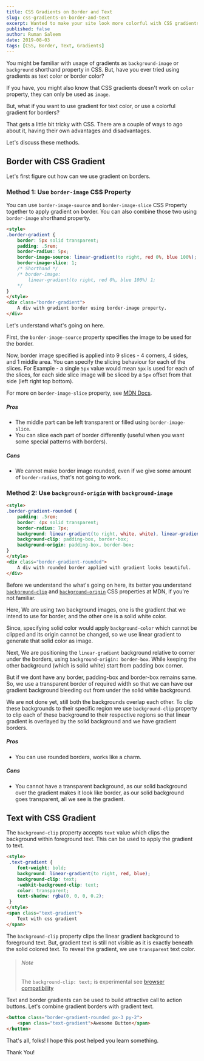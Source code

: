 ```yaml
---
title: CSS Gradients on Border and Text
slug: css-gradients-on-border-and-text
excerpt: Wanted to make your site look more colorful with CSS gradients? But, using gradients on borders and text is a little bit tricky with CSS. Let's wrap our heads around the tricks to make CSS gradients work on text and border.
published: false
author: Ruman Saleem
date: 2019-08-03
tags: [CSS, Border, Text, Gradients]
---
```


You might be familiar with usage of gradients as `background-image` or `background` shorthand property in CSS. 
But, have you ever tried using gradients as text color or border color? 

If you have, you might also know that CSS gradients doesn't work on `color` property, they can only be used as `image`. 

But, what if you want to use gradient for text color, or use a colorful gradient for borders?

That gets a little bit tricky with CSS. There are a couple of ways to ago about it, having their own advantages and disadvantages. 

Let's discuss these methods.

## Border with CSS Gradient

Let's first figure out how can we use gradient on borders.

### Method 1: Use `border-image` CSS Property
You can use `border-image-source` and `border-image-slice` CSS Property together to apply gradient on border. You can also combine those two using `border-image` shorthand property.

```html output
<style>
.border-gradient {
    border: 5px solid transparent;
    padding: .5rem;
    border-radius: 5px;
    border-image-source: linear-gradient(to right, red 0%, blue 100%); 
    border-image-slice: 1;
    /* Shorthand */
    /* border-image: 
        linear-gradient(to right, red 0%, blue 100%) 1;
    */
}
</style>
<div class="border-gradient">
    A div with gradient border using border-image property.
</div>
```

Let's understand what's going on here. 

First, the `border-image-source` property specifies the image to be used for the border. 

Now, border image specified is applied into 9 slices - 4 corners, 4 sides, and 1 middle area. You can specify the slicing behaviour for each of the slices. For Example - a single `5px` value would mean `5px` is used for each of the slices, for each side slice image will be sliced by a `5px` offset from that side (left right top bottom).

For more on `border-image-slice` property, see [MDN Docs](https://developer.mozilla.org/en-US/docs/Web/CSS/border-image-slice).

##### Pros
* The middle part can be left transparent or filled using `border-image-slice`.
* You can slice each part of border differently (useful when you want some special patterns with borders).

##### Cons
* We cannot make border image rounded, even if we give some amount of `border-radius`, that's not going to work.

### Method 2: Use `background-origin` with `background-image`

```html output
<style>
.border-gradient-rounded {
    padding: .5rem;
    border: 4px solid transparent;
    border-radius: 7px;
    background: linear-gradient(to right, white, white), linear-gradient(15deg, red , blue); 
    background-clip: padding-box, border-box;
    background-origin: padding-box, border-box;
}
</style>
<div class="border-gradient-rounded">
    A div with rounded border applied with gradient looks beautiful. 
</div>
```

Before we understand the what's going on here, its better you understand [`background-clip`](https://developer.mozilla.org/en-US/docs/Web/CSS/background-clip) and [`background-origin`](https://developer.mozilla.org/en-US/docs/Web/CSS/background-clip) CSS properties at MDN, if you're not familiar.

Here, We are using two background images, one is the gradient that we intend to use for border, and the other one is a solid white color. 

Since, specifying solid color would apply `background-color` which cannot be clipped and its origin cannot be changed, so we use linear gradient to generate that solid color as image.

Next, We are positioning the `linear-gradient` background relative to corner under the borders, using `background-origin: border-box`. While keeping the other background (which is solid white) start from padding box corner. 

But if we dont have any border, padding-box and border-box remains same. So, we use a transparent border of required width so that we can have our gradient background bleeding out from under the solid white background.

We are not done yet, still both the backgrounds overlap each other. To clip these backgrounds to their specific region we use `background-clip` property to clip each of these background to their respective regions so that linear gradient is overlayed by the solid background and we have gradient borders.

##### Pros
* You can use rounded borders, works like a charm.
  
##### Cons
* You cannot have a transparent background, as our solid background over the gradient makes it look like border, as our solid background goes transparent, all we see is the gradient.

## Text with CSS Gradient

The `background-clip` property accepts `text` value which clips the background within foreground text. This can be used to apply the gradient to text.

```html output
<style>
 .text-gradient {
    font-weight: bold;
    background: linear-gradient(to right, red, blue);
    background-clip: text;
    -webkit-background-clip: text;
    color: transparent;
    text-shadow: rgba(0, 0, 0, 0.2);
 }
</style>
<span class="text-gradient">
    Text with css gradient
</span>
```

The `background-clip` property clips the linear gradient background to foreground text. But, gradient text is still not visible as it is exactly beneath the solid colored text. To reveal the gradient, we use `transparent` text color. 

> ###### Note
> 
> The `background-clip: text;` is experimental see [browser compatibility](https://developer.mozilla.org/en-US/docs/Web/CSS/background-clip#Browser_compatibility)

Text and border gradients can be used to build attractive call to action buttons. Let's combine gradient borders with gradient text.

```html output
<button class="border-gradient-rounded px-3 py-2">
    <span class="text-gradient">Awesome Button</span>
</button>
```
That's all, folks! 
I hope this post helped you learn something. 

Thank You!
